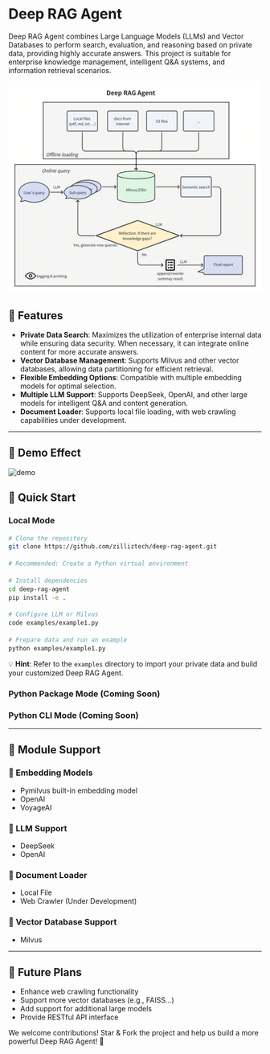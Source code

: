 # Deep RAG Agent

Deep RAG Agent combines Large Language Models (LLMs) and Vector Databases to perform search, evaluation, and reasoning based on private data, providing highly accurate answers. This project is suitable for enterprise knowledge management, intelligent Q&A systems, and information retrieval scenarios.

![Architecture](./assets/pic/deep-rag-agent-arch.png)

## 🚀 Features

- **Private Data Search**: Maximizes the utilization of enterprise internal data while ensuring data security. When necessary, it can integrate online content for more accurate answers.
- **Vector Database Management**: Supports Milvus and other vector databases, allowing data partitioning for efficient retrieval.
- **Flexible Embedding Options**: Compatible with multiple embedding models for optimal selection.
- **Multiple LLM Support**: Supports DeepSeek, OpenAI, and other large models for intelligent Q&A and content generation.
- **Document Loader**: Supports local file loading, with web crawling capabilities under development.

---

## 🎉 Demo Effect
![demo](demo.gif)


## 📖 Quick Start

### Local Mode

```bash
# Clone the repository
git clone https://github.com/zilliztech/deep-rag-agent.git

# Recommended: Create a Python virtual environment

# Install dependencies
cd deep-rag-agent 
pip install -e .

# Configure LLM or Milvus
code examples/example1.py

# Prepare data and run an example
python examples/example1.py
```

💡 **Hint**: Refer to the `examples` directory to import your private data and build your customized Deep RAG Agent.

### Python Package Mode (Coming Soon)

### Python CLI Mode (Coming Soon)

---

## 🔧 Module Support

### 🔹 Embedding Models
- Pymilvus built-in embedding model
- OpenAI
- VoyageAI

### 🔹 LLM Support
- DeepSeek
- OpenAI

### 🔹 Document Loader
- Local File
- Web Crawler (Under Development)

### 🔹 Vector Database Support
- Milvus

---

## 📌 Future Plans
- Enhance web crawling functionality
- Support more vector databases (e.g., FAISS...)
- Add support for additional large models
- Provide RESTful API interface

We welcome contributions! Star & Fork the project and help us build a more powerful Deep RAG Agent! 🎯